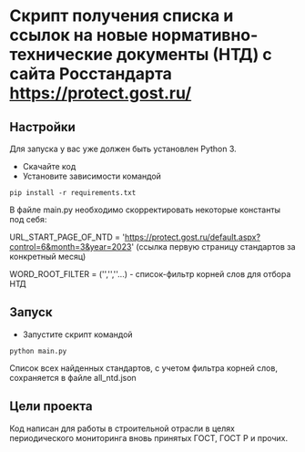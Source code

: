 # Скрипт получения списка и ссылок на новые нормативно-технические документы (НТД) с сайта Росстандарта https://protect.gost.ru/


## Настройки

Для запуска у вас уже должен быть установлен Python 3.

- Скачайте код
- Установите зависимости командой 
```
pip install -r requirements.txt
```

В файле main.py необходимо скорректировать некоторые константы под себя:

URL_START_PAGE_OF_NTD = 'https://protect.gost.ru/default.aspx?control=6&month=3&year=2023' 
(ссылка первую страницу стандартов за конкретный месяц)

WORD_ROOT_FILTER = ('','',''...) - список-фильтр корней слов для отбора НТД


## Запуск
- Запустите скрипт командой 
```
python main.py
```
Список всех найденных стандартов, с учетом фильтра корней слов, сохраняется в файле all_ntd.json


## Цели проекта

Код написан для работы в строительной отрасли в целях периодического мониторинга вновь принятых ГОСТ, ГОСТ Р и прочих.
